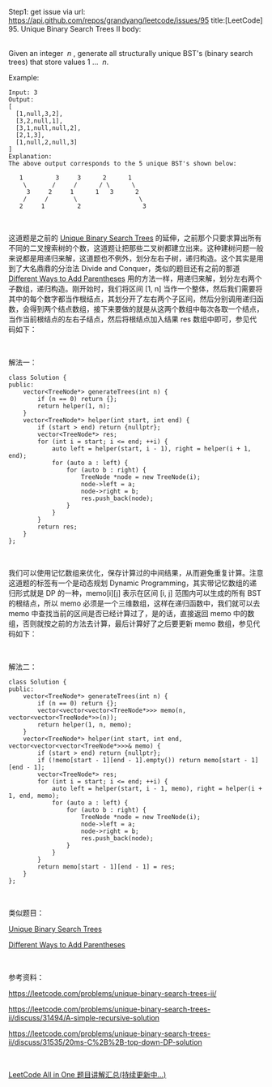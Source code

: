 Step1: get issue via url: https://api.github.com/repos/grandyang/leetcode/issues/95 
 title:[LeetCode] 95. Unique Binary Search Trees II 
 body:  
  

Given an integer  _n_ , generate all structurally unique BST's (binary search trees) that store values 1 ...  _n_.

Example:
    
    
    Input: 3
    Output:
    [
      [1,null,3,2],
      [3,2,null,1],
      [3,1,null,null,2],
      [2,1,3],
      [1,null,2,null,3]
    ]
    Explanation:
    The above output corresponds to the 5 unique BST's shown below:
    
       1         3     3      2      1
        \       /     /      / \      \
         3     2     1      1   3      2
        /     /       \                 \
       2     1         2                 3

 

这道题是之前的 [Unique Binary Search Trees](http://www.cnblogs.com/grandyang/p/4299608.html) 的延伸，之前那个只要求算出所有不同的二叉搜索树的个数，这道题让把那些二叉树都建立出来。这种建树问题一般来说都是用递归来解，这道题也不例外，划分左右子树，递归构造。这个其实是用到了大名鼎鼎的分治法 Divide and Conquer，类似的题目还有之前的那道 [Different Ways to Add Parentheses](http://www.cnblogs.com/grandyang/p/4682458.html) 用的方法一样，用递归来解，划分左右两个子数组，递归构造。刚开始时，我们将区间 [1, n] 当作一个整体，然后我们需要将其中的每个数字都当作根结点，其划分开了左右两个子区间，然后分别调用递归函数，会得到两个结点数组，接下来要做的就是从这两个数组中每次各取一个结点，当作当前根结点的左右子结点，然后将根结点加入结果 res 数组中即可，参见代码如下：

 

解法一：
    
    
    class Solution {
    public:
        vector<TreeNode*> generateTrees(int n) {
            if (n == 0) return {};
            return helper(1, n);
        }
        vector<TreeNode*> helper(int start, int end) {
            if (start > end) return {nullptr};
            vector<TreeNode*> res;
            for (int i = start; i <= end; ++i) {
                auto left = helper(start, i - 1), right = helper(i + 1, end);
                for (auto a : left) {
                    for (auto b : right) {
                        TreeNode *node = new TreeNode(i);
                        node->left = a;
                        node->right = b;
                        res.push_back(node);
                    }
                }
            }
            return res;
        }
    };

 

我们可以使用记忆数组来优化，保存计算过的中间结果，从而避免重复计算。注意这道题的标签有一个是动态规划 Dynamic Programming，其实带记忆数组的递归形式就是 DP 的一种，memo[i][j] 表示在区间 [i, j] 范围内可以生成的所有 BST 的根结点，所以 memo 必须是一个三维数组，这样在递归函数中，我们就可以去 memo 中查找当前的区间是否已经计算过了，是的话，直接返回 memo 中的数组，否则就按之前的方法去计算，最后计算好了之后要更新 memo 数组，参见代码如下：

 

解法二：
    
    
    class Solution {
    public:
        vector<TreeNode*> generateTrees(int n) {
            if (n == 0) return {};
            vector<vector<vector<TreeNode*>>> memo(n, vector<vector<TreeNode*>>(n));
            return helper(1, n, memo);
        }
        vector<TreeNode*> helper(int start, int end, vector<vector<vector<TreeNode*>>>& memo) {
            if (start > end) return {nullptr};
            if (!memo[start - 1][end - 1].empty()) return memo[start - 1][end - 1];
            vector<TreeNode*> res;
            for (int i = start; i <= end; ++i) {
                auto left = helper(start, i - 1, memo), right = helper(i + 1, end, memo);
                for (auto a : left) {
                    for (auto b : right) {
                        TreeNode *node = new TreeNode(i);
                        node->left = a;
                        node->right = b;
                        res.push_back(node);
                    }
                }
            }
            return memo[start - 1][end - 1] = res;
        }
    };

 

类似题目：

[Unique Binary Search Trees](http://www.cnblogs.com/grandyang/p/4299608.html)

[Different Ways to Add Parentheses](http://www.cnblogs.com/grandyang/p/4682458.html)

 

参考资料：

<https://leetcode.com/problems/unique-binary-search-trees-ii/>

<https://leetcode.com/problems/unique-binary-search-trees-ii/discuss/31494/A-simple-recursive-solution>

<https://leetcode.com/problems/unique-binary-search-trees-ii/discuss/31535/20ms-C%2B%2B-top-down-DP-solution>

 

[LeetCode All in One 题目讲解汇总(持续更新中...)](http://www.cnblogs.com/grandyang/p/4606334.html)
